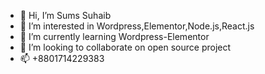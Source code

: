 - 👋 Hi, I’m Sums Suhaib
- 👀 I’m interested in Wordpress,Elementor,Node.js,React.js
- 🌱 I’m currently learning Wordpress-Elementor
- 💞️ I’m looking to collaborate on open source project
- 📫 +8801714229383

<!---
Sums-BAUST/Sums-BAUST is a ✨ special ✨ repository because its `README.md` (this file) appears on your GitHub profile.
You can click the Preview link to take a look at your changes.
--->
